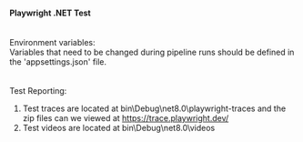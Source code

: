 #### Playwright .NET Test 

<br>
Environment variables:<br>
Variables that need to be changed during pipeline runs should be defined in the 'appsettings.json' file.
<br>
<br>
<br>
Test Reporting:

1. Test traces are located at bin\Debug\net8.0\playwright-traces and the zip files can we viewed at https://trace.playwright.dev/
2. Test videos are located at bin\Debug\net8.0\videos
